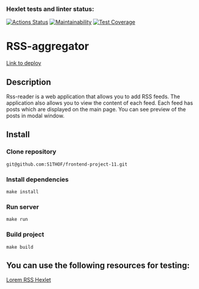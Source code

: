 ### Hexlet tests and linter status:
[![Actions Status](https://github.com/S1THOF/frontend-project-11/actions/workflows/hexlet-check.yml/badge.svg)](https://github.com/S1THOF/frontend-project-11/actions)
[![Maintainability](https://api.codeclimate.com/v1/badges/edb47994264fa36e27ec/maintainability)](https://codeclimate.com/github/S1THOF/frontend-project-11/maintainability)
[![Test Coverage](https://api.codeclimate.com/v1/badges/edb47994264fa36e27ec/test_coverage)](https://codeclimate.com/github/S1THOF/frontend-project-11/test_coverage)

# RSS-aggregator

[Link to deploy](https://frontend-project-11-theta-orcin.vercel.app/)

## Description

Rss-reader is a web application that allows you to add RSS feeds. The application also allows you to view the content of each feed. Each feed has posts which are displayed on the main page. You can see preview of the posts in modal window.

## Install

### Clone repository

```
git@github.com:S1THOF/frontend-project-11.git
```


### Install dependencies

```
make install
```

### Run server

```
make run
```

### Build project

```
make build
```

## You can use the following resources for testing:

[Lorem RSS Hexlet](https://lorem-rss.hexlet.app/feed)